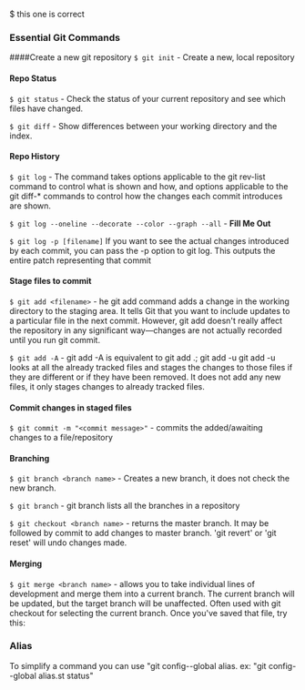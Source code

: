 $ this one is correct

### Essential Git Commands

####Create a new git repository
`$ git init` - Create a new, local repository

#### Repo Status
`$ git status` - Check the status of your current repository and see which files have changed.

`$ git diff` - Show differences between your working directory and the index.

#### Repo History
`$ git log` - The command takes options applicable to the git rev-list command to control what is shown and how, and options applicable to the git diff-* commands to control how the changes each commit introduces are shown. 

`$ git log --oneline --decorate --color --graph --all` - __Fill Me Out__

`$ git log -p [filename]` If you want to see the actual changes introduced by each commit, you can pass the -p option to git log. This outputs the entire patch representing that commit

#### Stage files to commit
`$ git add <filename>` - he git add command adds a change in the working directory to the staging area. It tells Git that you want to include updates to a particular file in the next commit. However, git add doesn't really affect the repository in any significant way—changes are not actually recorded until you run git commit.

`$ git add -A` - git add -A is equivalent to  git add .; git add -u
git add -u looks at all the already tracked files and stages the changes to those files if they are different or if they have been removed. It does not add any new files, it only stages changes to already tracked files.

#### Commit changes in staged files
`$ git commit -m "<commit message>"` - commits the added/awaiting changes to a file/repository

#### Branching
`$ git branch <branch name>` - Creates a new branch, it does not check the new branch.

`$ git branch` - git branch lists all the branches in a repository

`$ git checkout <branch name>` - returns the master branch. It may be followed by commit to add changes to master branch. 'git revert' or 'git reset' will undo changes made.

#### Merging

`$ git merge <branch name>` - allows you to take individual lines of development and merge them into a current branch. The current branch will be updated, but the target branch will be unaffected. Often used with git checkout for selecting the current branch.
Once you've saved that file, try this:



### Alias
To simplify a command you can use 
"git config--global alias.<shortened command> <command name>
ex: "git config--global alias.st status"